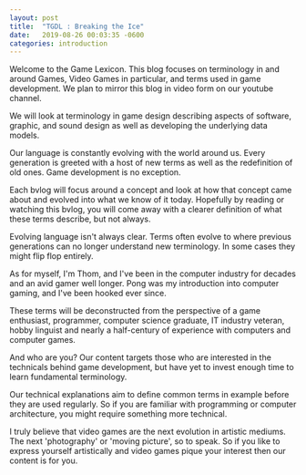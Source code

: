 ```yaml
---
layout: post
title:  "TGDL : Breaking the Ice"
date:   2019-08-26 00:03:35 -0600
categories: introduction
---
```


Welcome to the Game Lexicon. This blog focuses on terminology in and around Games, Video Games in particular, and terms used in game development. We plan to mirror this blog in video form on our youtube channel.

We will look at terminology in game design describing aspects of software, graphic, and sound design as well as developing the underlying data models.

Our language is constantly evolving with the world around us. Every generation is greeted with a host of new terms as well as the redefinition of old ones. Game development is no exception.

Each bvlog will focus around a concept and look at how that concept came about and evolved into what we know of it today. Hopefully by reading or watching this bvlog, you will come away with a clearer definition of what these terms describe, but not always.

Evolving language isn't always clear. Terms often evolve to where previous generations can no longer understand new terminology. In some cases they might flip flop entirely.

As for myself, I'm Thom, and I've been in the computer industry for decades and an avid gamer well longer. Pong was my introduction into computer gaming, and I've been hooked ever since.

These terms will be deconstructed from the perspective of a game enthusiast, programmer, computer science graduate, IT industry veteran, hobby linguist and nearly a half-century of experience with computers and computer games.

And who are you? Our content targets those who are interested in the technicals behind game development, but have yet to invest enough time to learn fundamental terminology.

Our technical explanations aim to define common terms in example before they are used regularly. So if you are familiar with programming or computer architecture, you might require something more technical.

I truly believe that video games are the next evolution in artistic mediums. The next 'photography' or 'moving picture', so to speak. So if you like to express yourself artistically and video games pique your interest then our content is for you.
